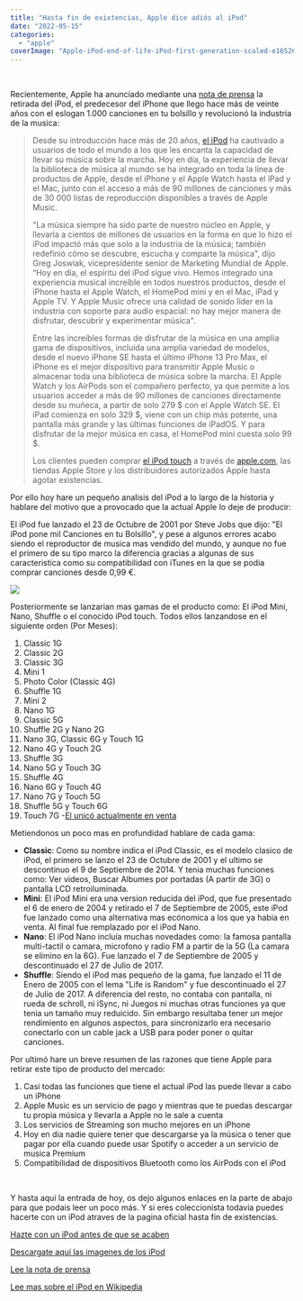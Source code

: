 ```yaml
---
title: "Hasta fin de exixtencias, Apple dice adiós al iPod"
date: "2022-05-15"
categories: 
  - "apple"
coverImage: "Apple-iPod-end-of-life-iPod-first-generation-scaled-e1652610104841.jpg"
---
```


 

Recientemente, Apple ha anunciado mediante una [nota de prensa](https://www.apple.com/newsroom/2022/05/the-music-lives-on/) la retirada del iPod, el predecesor del iPhone que llego hace más de veinte años con el eslogan 1.000 canciones en tu bolsillo y revolucionó la industria de la musica:

> Desde su introducción hace más de 20 años, [el iPod](https://www.apple.com/ipod-touch/) ha cautivado a usuarios de todo el mundo a los que les encanta la capacidad de llevar su música sobre la marcha. Hoy en día, la experiencia de llevar la biblioteca de música al mundo se ha integrado en toda la línea de productos de Apple, desde el iPhone y el Apple Watch hasta el iPad y el Mac, junto con el acceso a más de 90 millones de canciones y más de 30 000 listas de reproducción disponibles a través de Apple Music.
> 
> "La música siempre ha sido parte de nuestro núcleo en Apple, y llevarla a cientos de millones de usuarios en la forma en que lo hizo el iPod impactó más que solo a la industria de la música; también redefinió cómo se descubre, escucha y comparte la música", dijo Greg Joswiak, vicepresidente senior de Marketing Mundial de Apple. “Hoy en día, el espíritu del iPod sigue vivo. Hemos integrado una experiencia musical increíble en todos nuestros productos, desde el iPhone hasta el Apple Watch, el HomePod mini y en el Mac, iPad y Apple TV. Y Apple Music ofrece una calidad de sonido líder en la industria con soporte para audio espacial: no hay mejor manera de disfrutar, descubrir y experimentar música".
> 
> Entre las increíbles formas de disfrutar de la música en una amplia gama de dispositivos, incluida una amplia variedad de modelos, desde el nuevo iPhone SE hasta el último iPhone 13 Pro Max, el iPhone es el mejor dispositivo para transmitir Apple Music o almacenar toda una biblioteca de música sobre la marcha. El Apple Watch y los AirPods son el compañero perfecto, ya que permite a los usuarios acceder a más de 90 millones de canciones directamente desde su muñeca, a partir de solo 279 $ con el Apple Watch SE. El iPad comienza en solo 329 $, viene con un chip más potente, una pantalla más grande y las últimas funciones de iPadOS. Y para disfrutar de la mejor música en casa, el HomePod mini cuesta solo 99 $.
> 
> Los clientes pueden comprar [el iPod touch](https://www.apple.com/ipod-touch/) a través de [apple.com](https://www.apple.com/), las tiendas Apple Store y los distribuidores autorizados Apple hasta agotar existencias.

Por ello hoy hare un pequeño analisis del iPod a lo largo de la historia y hablare del motivo que a provocado que la actual Apple lo deje de producir:

El iPod fue lanzado el 23 de Octubre de 2001 por Steve Jobs que dijo: "El iPod pone mil Canciones en tu Bolsillo", y pese a algunos errores acabo siendo el reproductor de musica mas vendido del mundo, y aunque no fue el primero de su tipo marco la diferencia gracias a algunas de sus caracteristica como su compatibilidad con iTunes en la que se podia comprar canciones desde 0,99 €.

![](images/1200px-IPod_family-300x177.png)

Posteriormente se lanzarian mas gamas de el producto como: El iPod Mini, Nano, Shuffle o el conocido iPod touch. Todos ellos lanzandose en el siguiente orden (Por Meses):

1. Classic 1G
2. Classic 2G
3. Classic 3G
4. Mini 1
5. Photo Color (Classic 4G)
6. Shuffle 1G
7. Mini 2
8. Nano 1G
9. Classic 5G
10. Shuffle 2G y Nano 2G
11. Nano 3G, Classic 6G y Touch 1G
12. Nano 4G y Touch 2G
13. Shuffle 3G
14. Nano 5G y Touch 3G
15. Shuffle 4G
16. Nano 6G y Touch 4G
17. Nano 7G y Touch 5G
18. Shuffle 5G y Touch 6G
19. Touch 7G -[El unicó actualmente en venta](https://www.apple.com/es/shop/buy-ipod/ipod-touch)

Metiendonos un poco mas en profundidad hablare de cada gama:

- **Classic**: Como su nombre indica el iPod Classic, es el modelo clasico de iPod, el primero se lanzo el 23 de Octubre de 2001 y el ultimo se descontinuo el 9 de Septiembre de 2014. Y tenia muchas funciones como: Ver videos, Buscar Albumes por portadas (A partir de 3G) o pantalla LCD retroiluminada.
- **Mini**: El iPod Mini era una version reducida del iPod, que fue presentado el 6 de enero de 2004 y retirado el 7 de Septiembre de 2005, este iPod fue lanzado como una alternativa mas ecónomica a los que ya habia en venta. Al final fue remplazado por el iPod Nano.
- **Nano**: El iPod Nano incluía muchas novedades como: la famosa pantalla multi-tactil o camara, microfono y radio FM a partir de la 5G (La camara se elimino en la 6G). Fue lanzado el 7 de Septiembre de 2005 y descontinuado el 27 de Julio de 2017.
- **Shuffle**: Siendo el iPod mas pequeño de la gama, fue lanzado el 11 de Enero de 2005 con el lema "Life is Random" y fue descontinuado el 27 de Julio de 2017. A diferencia del resto, no contaba con pantalla, ni rueda de schroll, ni iSync, ni Juegos ni muchas otras funciones ya que tenia un tamaño muy reduicido. Sin embargo resultaba tener un mejor rendimiento en algunos aspectos, para sincronizarlo era necesario conectarlo con un cable jack a USB para poder poner o quitar canciones.

Por ultimó hare un breve resumen de las razones que tiene Apple para retirar este tipo de producto del mercado:

1. Casi todas las funciones que tiene el actual iPod las puede llevar a cabo un iPhone
2. Apple Music es un servicio de pago y mientras que te puedas descargar tu propia música y llevarla a Apple no le sale a cuenta
3. Los servicios de Streaming son mucho mejores en un iPhone
4. Hoy en dia nadie quiere tener que descargarse ya la música o tener que pagar por ella cuando puede usar Spotify o acceder a un servicio de musica Premium
5. Compatibilidad de dispositivos Bluetooth como los AirPods con el iPod

 

Y hasta aquí la entrada de hoy, os dejo algunos enlaces en la parte de abajo para que podais leer un poco más. Y si eres coleccionista todavía puedes hacerte con un iPod atraves de la pagina oficial hasta fin de existencias.

[Hazte con un iPod antes de que se acaben](https://www.apple.com/es/shop/buy-ipod/ipod-touch)

[Descargate aquí las imagenes de los iPod](https://www.apple.com/newsroom/images/product/ipod/standard/Images-of-Apple-iPod-end-of-life.zip)

[Lee la nota de prensa](https://www.apple.com/newsroom/2022/05/the-music-lives-on/)

[Lee mas sobre el iPod en Wikipedia](https://es.wikipedia.org/wiki/IPod)
